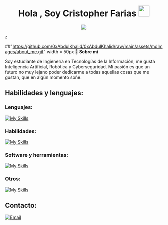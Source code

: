 <h1 align="center"><b>Hola , Soy Cristopher Farias </b><img src="https://media.giphy.com/media/hvRJCLFzcasrR4ia7z/giphy.gif" width="35"></h1>
<!--  -->
<p align="center">
  <a href="https://github.com/DenverCoder1/readme-typing-svg"><img src="https://readme-typing-svg.herokuapp.com?font=Time+New+Roman&color=cyan&size=25&center=true&vCenter=true&width=600&height=100&lines=Soy+Estudiante+de+Ingienería+en+TICS+..&hearts;++;Me+Gusta+Programar+en+Python;Me+gusta+la+Inteligencia+Artificial;La+Cyberseguridad."></a>
</p>
z

##"https://github.com/0xAbdulKhalid/0xAbdulKhalid/raw/main/assets/mdImages/about_me.gif" width = 50px 🙂 **Sobre mi**

Soy estudiante de Ingienería en Tecnologías de la Información, me gusta Inteligencia Artificial, Robótica y Cyberseguridad. Mi pasión es que un futuro no muy lejano poder dedicarme a todas aquellas cosas que me gustan, que en algún momento soñe.

## Habilidades y lenguajes:

### Lenguajes:
[![My Skills](https://skillicons.dev/icons?i=py,arduino,cpp&perline=4)](https://skillicons.dev)

### Habilidades:
[![My Skills](https://skillicons.dev/icons?i=git,github&perline=9)](https://skillicons.dev)

### Software y herramientas:
[![My Skills](https://skillicons.dev/icons?i=opencv,tensorflow,flask,pycharm,vscode&perline=6)](https://skillicons.dev)

### Otros:
[![My Skills](https://skillicons.dev/icons?i=kali,discord,instagram&perline=6)](https://skillicons.dev)


## Contacto:
<a href="mailto:fcristopher06@gmail.com"><img alt="Email" src="https://img.shields.io/badge/Email-fcristopher06@gmail.com-blue?style=flat-square&logo=gmail"></a>


